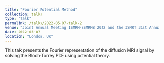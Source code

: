 ```yaml
---
title: "Fourier Potential Method"
collection: talks
type: "Talk"
permalink: /talks/2022-05-07-talk-2
venue: "Joint Annual Meeting ISMRM-ESMRMB 2022 and the ISMRT 31st Annual Meeting"
date: 2022-05-07
location: "London, UK"
---
```


This talk presents the Fourier representation of the diffusion MRI signal by solving the Bloch-Torrey PDE using potential theory.
